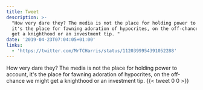 ```yaml
---
title: Tweet
description: >-
  "How very dare they? The media is not the place for holding power to account,
  it's the place for fawning adoration of hypocrites, on the off-chance we might
  get a knighthood or an investment tip. "
date: '2019-04-23T07:04:05+01:00'
links:
  - 'https://twitter.com/MrTCHarris/status/1120399954391052288'
---
```

How very dare they? The media is not the place for holding power to account, it's the place for fawning adoration of hypocrites, on the off-chance we might get a knighthood or an investment tip. 
      {{< tweet 0 0 >}}
    
